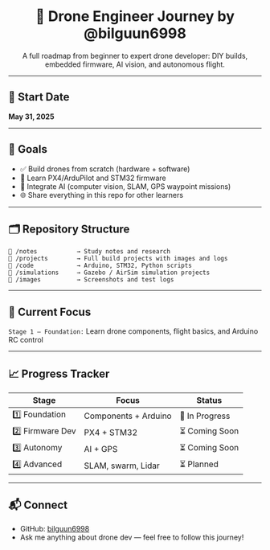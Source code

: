 <h1 align="center">🚀 Drone Engineer Journey by @bilguun6998</h1>

<p align="center">
A full roadmap from beginner to expert drone developer: DIY builds, embedded firmware, AI vision, and autonomous flight.
</p>

---

## 📅 Start Date
**May 31, 2025**

---

## 🎯 Goals
- ✅ Build drones from scratch (hardware + software)
- 🔄 Learn PX4/ArduPilot and STM32 firmware
- 🧠 Integrate AI (computer vision, SLAM, GPS waypoint missions)
- 🌐 Share everything in this repo for other learners

---

## 🗂️ Repository Structure

```
📁 /notes           → Study notes and research
📁 /projects        → Full build projects with images and logs
📁 /code            → Arduino, STM32, Python scripts
📁 /simulations     → Gazebo / AirSim simulation projects
📁 /images          → Screenshots and test logs
```

---

## 🔧 Current Focus
`Stage 1 – Foundation:` Learn drone components, flight basics, and Arduino RC control

---

## 📈 Progress Tracker
| Stage | Focus | Status |
|-------|-------|--------|
| 1️⃣ Foundation | Components + Arduino | 🔄 In Progress |
| 2️⃣ Firmware Dev | PX4 + STM32 | ⏳ Coming Soon |
| 3️⃣ Autonomy | AI + GPS | ⏳ Coming Soon |
| 4️⃣ Advanced | SLAM, swarm, Lidar | ⏳ Planned |

---

## 📬 Connect
- GitHub: [bilguun6998](https://github.com/bilguun6998)
- Ask me anything about drone dev — feel free to follow this journey!
